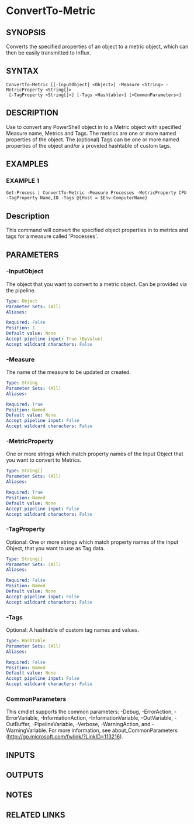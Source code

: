 # ConvertTo-Metric

## SYNOPSIS
Converts the specified properties of an object to a metric object, which can then be easily transmitted to Influx.

## SYNTAX

```
ConvertTo-Metric [[-InputObject] <Object>] -Measure <String> -MetricProperty <String[]>
 [-TagProperty <String[]>] [-Tags <Hashtable>] [<CommonParameters>]
```

## DESCRIPTION
Use to convert any PowerShell object in to a Metric object with specified Measure name, Metrics and Tags.
The metrics
are one or more named properties of the object.
The (optional) Tags can be one or more named properties of the object
and/or a provided hashtable of custom tags.

## EXAMPLES

### EXAMPLE 1
```
Get-Process | ConvertTo-Metric -Measure Processes -MetricProperty CPU -TagProperty Name,ID -Tags @{Host = $Env:ComputerName}
```

Description
-----------
This command will convert the specified object properties in to metrics and tags for a measure called 'Processes'.

## PARAMETERS

### -InputObject
The object that you want to convert to a metric object.
Can be provided via the pipeline.

```yaml
Type: Object
Parameter Sets: (All)
Aliases:

Required: False
Position: 1
Default value: None
Accept pipeline input: True (ByValue)
Accept wildcard characters: False
```

### -Measure
The name of the measure to be updated or created.

```yaml
Type: String
Parameter Sets: (All)
Aliases:

Required: True
Position: Named
Default value: None
Accept pipeline input: False
Accept wildcard characters: False
```

### -MetricProperty
One or more strings which match property names of the Input Object that you want to convert to Metrics.

```yaml
Type: String[]
Parameter Sets: (All)
Aliases:

Required: True
Position: Named
Default value: None
Accept pipeline input: False
Accept wildcard characters: False
```

### -TagProperty
Optional: One or more strings which match property names of the Input Object, that you want to use as Tag data.

```yaml
Type: String[]
Parameter Sets: (All)
Aliases:

Required: False
Position: Named
Default value: None
Accept pipeline input: False
Accept wildcard characters: False
```

### -Tags
Optional: A hashtable of custom tag names and values.

```yaml
Type: Hashtable
Parameter Sets: (All)
Aliases:

Required: False
Position: Named
Default value: None
Accept pipeline input: False
Accept wildcard characters: False
```

### CommonParameters
This cmdlet supports the common parameters: -Debug, -ErrorAction, -ErrorVariable, -InformationAction, -InformationVariable, -OutVariable, -OutBuffer, -PipelineVariable, -Verbose, -WarningAction, and -WarningVariable.
For more information, see about_CommonParameters (http://go.microsoft.com/fwlink/?LinkID=113216).

## INPUTS

## OUTPUTS

## NOTES

## RELATED LINKS

